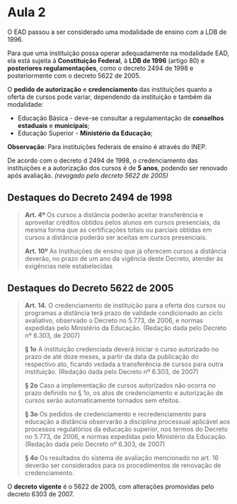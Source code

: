 # Aula 2

O EAD passou a ser considerado uma modalidade de ensino com a LDB de 1996.

Para que uma instituição possa operar adequadamente na modalidade EAD, ela está sujeita à **Constituição Federal**, à **LDB de 1996** (artigo 80) e **posteriores regulamentações**, como o decreto 2494 de 1998 e posteriormente com o decreto 5622 de 2005.

O **pedido de autorização** e **credenciamento** das instituições quanto a oferta de cursos pode variar, dependendo da instituição e também da modalidade:

- Educação Básica - deve-se consultar a regulamentação de **conselhos estaduais** e **municipais**;
- Educação Superior - **Ministério da Educação**;

**Observação**: Para instituições federais de ensino é através do INEP.

De acordo com o decreto d 2494 de 1998, o credenciamento das instituições e a autorização dos cursos é de **5 anos**, podendo ser renovado após avaliação. *(revogado pelo decreto 5622 de 2005)* 

## Destaques do Decreto 2494 de 1998

> **Art. 4º** Os cursos a distância poderão aceitar transferência e aproveitar créditos obtidos pelos alunos em cursos presenciais, da mesma forma que as certificações totais ou parciais obtidas em cursos a distância poderão ser aceitas em cursos presenciais.
> 
> **Art. 10º** As Instituições de ensino que já oferecem cursos a distância deverão, no prazo de um ano da  vigência deste Decreto, atender às exigências nele estabelecidas

## Destaques do Decreto 5622 de 2005

>  **Art. 14.**  O credenciamento de instituição para a oferta dos cursos ou programas a distância terá prazo de validade condicionado ao ciclo avaliativo, observado o Decreto no 5.773, de 2006, e normas expedidas pelo Ministério da Educação. (Redação dada pelo Decreto nº 6.303, de 2007)
> 
> **§ 1o**  A instituição credenciada deverá iniciar o curso autorizado no prazo de até doze meses, a partir da data da publicação do respectivo ato, ficando vedada a transferência de cursos para outra instituição. (Redação dada pelo Decreto nº 6.303, de 2007)
> 
> **§ 2o**  Caso a implementação de cursos autorizados não ocorra no prazo definido no § 1o, os atos de credenciamento e autorização de cursos serão automaticamente tornados sem efeitos.
> 
> **§ 3o**  Os pedidos de credenciamento e recredenciamento para educação a distância observarão a disciplina processual aplicável aos processos regulatórios da educação superior, nos termos do Decreto no 5.773, de 2006, e normas expedidas pelo Ministério da Educação. (Redação dada pelo Decreto nº 6.303, de 2007)
> 
> **§ 4o**  Os resultados do sistema de avaliação mencionado no art. 16 deverão ser considerados para os procedimentos de renovação de
> credenciamento.

O **decreto vigente** é o 5622 de 2005, com alterações promovidas pelo decreto 6303 de 2007.

